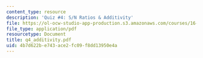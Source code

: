 ```yaml
---
content_type: resource
description: 'Quiz #4: S/N Ratios & Additivity'
file: https://ol-ocw-studio-app-production.s3.amazonaws.com/courses/16-881-robust-system-design-summer-1998/4b7d622be743ace2fc09f8dd13950e4a_q4_additivity.pdf
file_type: application/pdf
resourcetype: Document
title: q4_additivity.pdf
uid: 4b7d622b-e743-ace2-fc09-f8dd13950e4a
---
```

